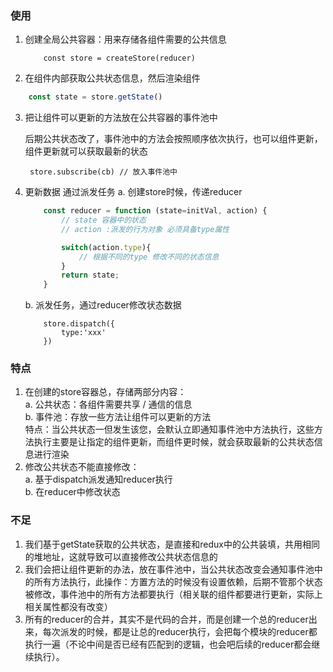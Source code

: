 ### 使用

1. 创建全局公共容器：用来存储各组件需要的公共信息

   ```
       const store = createStore(reducer)
   ```

2. 在组件内部获取公共状态信息，然后渲染组件

```js
    const state = store.getState()
```

3. 把让组件可以更新的方法放在公共容器的事件池中

   后期公共状态改了，事件池中的方法会按照顺序依次执行，也可以组件更新，组件更新就可以获取最新的状态

   ```
    store.subscribe(cb) // 放入事件池中
   ```

4. 更新数据 通过派发任务
   a. 创建store时候，传递reducer

   ```js
       const reducer = function (state=initVal, action) {
           // state 容器中的状态
           // action :派发的行为对象 必须具备type属性

           switch(action.type){
               // 根据不同的type 修改不同的状态信息
           }
           return state;
       }
   ```

   b. 派发任务，通过reducer修改状态数据

   ```
       store.dispatch({
           type:'xxx'
       })
   ```

### 特点

1. 在创建的store容器总，存储两部分内容：  
   a. 公共状态：各组件需要共享 / 通信的信息<br/>
   b. 事件池：存放一些方法让组件可以更新的方法<br/>
   特点：当公共状态一但发生该您，会默认立即通知事件池中方法执行，这些方法执行主要是让指定的组件更新，而组件更时候，就会获取最新的公共状态信息进行渲染<br/>
2. 修改公共状态不能直接修改：  
   a. 基于dispatch派发通知reducer执行<br/>
   b. 在reducer中修改状态

### 不足

1. 我们基于getState获取的公共状态，是直接和redux中的公共装填，共用相同的堆地址，这就导致可以直接修改公共状态信息的
2. 我们会把让组件更新的办法，放在事件池中，当公共状态改变会通知事件池中的所有方法执行，此操作：方置方法的时候没有设置依赖，后期不管那个状态被修改，事件池中的所有方法都要执行（相关联的组件都要进行更新，实际上相关属性都没有改变）
3. 所有的reducer的合并，其实不是代码的合并，而是创建一个总的reducer出来，每次派发的时候，都是让总的reducer执行，会把每个模块的reducer都执行一遍（不论中间是否已经有匹配到的逻辑，也会吧后续的reducer都会继续执行）。

